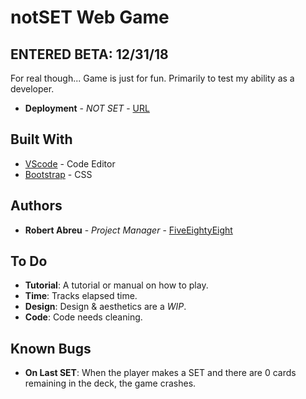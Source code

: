 # notSET Web Game  
## ENTERED BETA: 12/31/18

For real though... Game is just for fun. Primarily to test my ability as a developer.

* **Deployment** - *NOT SET* - [URL](https://fiveeightyeight.github.io/notSET_Game/)

## Built With

* [VScode](https://code.visualstudio.com/) -  Code Editor
* [Bootstrap](https://getbootstrap.com) - CSS

## Authors
* **Robert Abreu** - *Project Manager* - [FiveEightyEight](https://github.com/FiveEightyEight)

## To Do

* **Tutorial**: A tutorial or manual on how to play.
* **Time**: Tracks elapsed time.
* **Design**: Design & aesthetics are a *WIP*.
* **Code**: Code needs cleaning. 

## Known Bugs

* **On Last SET**: When the player makes a SET and there are 0 cards remaining in the deck, the game crashes.